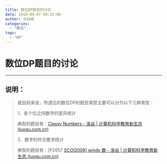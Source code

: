 ```yaml
---
title: 数位DP题目的讨论
date: 2018-09-07 09:25:00
author: 长白崎
categories:
  - "算法"
tags:
  - "DP"
---
```




# 数位DP题目的讨论

---

## 说明：

> 就目前来说，所遇见的数位DP的题目类型主要可以分为以下几种类型：
>
> 1、各个位之间数字的差异统计
>
> 典型的题目有：[Classy Numbers - 洛谷 | 计算机科学教育新生态 (luogu.com.cn)](https://www.luogu.com.cn/problem/CF1036C)
>
> 2、数字的符合要求统计
>
> 典型的题目有：[P2657 [SCOI2009\] windy 数 - 洛谷 | 计算机科学教育新生态 (luogu.com.cn)](https://www.luogu.com.cn/problem/P2657)
